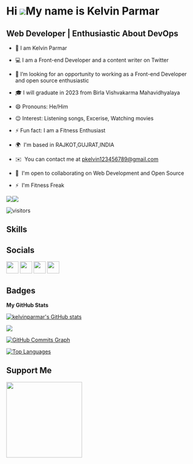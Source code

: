 Hi ![](https://user-images.githubusercontent.com/18350557/176309783-0785949b-9127-417c-8b55-ab5a4333674e.gif)My name is Kelvin Parmar
=====================================================================================================================================

Web Developer | Enthusiastic About DevOps
-----------------------------------------

* 👀 I am Kelvin Parmar 
* 💻 I am a Front-end Developer and a content writer on Twitter 
* 🤔 I’m looking for an opportunity to working as a Front-end Developer and open source enthusiastic 
* 🎓 I will graduate in 2023 from Birla Vishvakarma Mahavidhyalaya 
* 😄 Pronouns: He/Him 
* 😉 Interest: Listening songs, Excerise, Watching movies 
* ⚡ Fun fact: I am a Fitness Enthusiast

* 🌍  I'm based in RAJKOT,GUJRAT,INDIA
* ✉️  You can contact me at [pkelvin123456789@gmail.com](mailto:pkelvin123456789@gmail.com)
* 🤝  I'm open to collaborating on Web Development and Open Source
* ⚡  I'm Fitness Freak

<a href="https://www.twitter.com/Kelvinparmar12" target="_blank" rel="noreferrer"><img
src="https://img.shields.io/twitter/follow/Kelvinparmar12?logo=twitter&style=for-the-badge&color=0891b2&labelColor=000000"
/></a><a href="https://www.github.com/kelvinparmar" target="_blank" rel="noreferrer"><img
src="https://img.shields.io/github/followers/kelvinparmar?logo=github&style=for-the-badge&color=0891b2&labelColor=000000" /></a>
  
![visitors](https://visitor-badge.laobi.icu/badge?page_id=kelvinparmar.kelvinparmar)

## Skills




## Socials

<p align="left"> <a href="https://www.github.com/kelvinparmar" target="_blank" rel="noreferrer"><img src="https://raw.githubusercontent.com/danielcranney/readme-generator/main/public/icons/socials/github.svg" width="32" height="32" /></a> <a href="https://Kelvin191.hashnode.dev" target="_blank" rel="noreferrer"><img src="https://raw.githubusercontent.com/danielcranney/readme-generator/main/public/icons/socials/hashnode.svg" width="32" height="32" /></a> <a href="https://www.linkedin.com/in/kelvinparmar" target="_blank" rel="noreferrer"><img src="https://raw.githubusercontent.com/danielcranney/readme-generator/main/public/icons/socials/linkedin.svg" width="32" height="32" /></a> <a href="https://www.twitter.com/Kelvinparmar12" target="_blank" rel="noreferrer"><img src="https://raw.githubusercontent.com/danielcranney/readme-generator/main/public/icons/socials/twitter.svg" width="32" height="32" /></a></p>

## Badges

<b>My GitHub Stats</b>

<a href="http://www.github.com/kelvinparmar"><img src="https://github-readme-stats.vercel.app/api?username=kelvinparmar&show_icons=true&hide=&count_private=true&title_color=0891b2&text_color=ffffff&icon_color=0891b2&bg_color=000000&hide_border=true&show_icons=true" alt="kelvinparmar's GitHub stats" /></a>

<a href="http://www.github.com/kelvinparmar"><img src="https://github-readme-streak-stats.herokuapp.com/?user=kelvinparmar&stroke=ffffff&background=000000&ring=0891b2&fire=0891b2&currStreakNum=ffffff&currStreakLabel=0891b2&sideNums=ffffff&sideLabels=ffffff&dates=ffffff&hide_border=true" /></a>

<a href="http://www.github.com/kelvinparmar"><img src="https://activity-graph.herokuapp.com/graph?username=kelvinparmar&bg_color=000000&color=ffffff&line=0891b2&point=ffffff&area_color=000000&area=true&hide_border=true&custom_title=GitHub%20Commits%20Graph" alt="GitHub Commits Graph" /></a>

<a href="https://github.com/kelvinparmar" align="left"><img src="https://github-readme-stats.vercel.app/api/top-langs/?username=kelvinparmar&langs_count=10&title_color=0891b2&text_color=ffffff&icon_color=0891b2&bg_color=000000&hide_border=true&locale=en&custom_title=Top%20%Languages" alt="Top Languages" /></a>

## Support Me

<a href="https://www.buymeacoffee.com/pkelvin123g"><img src="https://cdn.buymeacoffee.com/buttons/v2/default-yellow.png" width="200" /></a>
